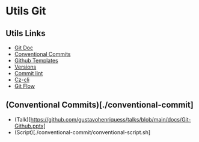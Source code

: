 # Utils Git

## Utils Links

- [Git Doc](https://git-scm.com/)
- [Conventional Commits](https://www.conventionalcommits.org/en/v1.0.0/)
- [Github Templates](https://github.com/embeddedartistry/templates)
- [Versions](https://semver.org/lang/pt-BR/)
- [Commit lint](https://commitlint.js.org/#/)
- [Cz-cli](https://github.com/commitizen/cz-cli)
- [Git Flow](https://github.com/nvie/gitflow/wiki/Linux)

## (Conventional Commits)[./conventional-commit]

- (Talk)[https://github.com/gustavohenriquess/talks/blob/main/docs/Git-Github.pptx]
- (Script)[./conventional-commit/conventional-script.sh]
